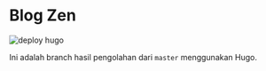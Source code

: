 # Blog Zen

![deploy hugo](https://github.com/mzaini30/blogzen/workflows/deploy%20hugo/badge.svg)

Ini adalah branch hasil pengolahan dari `master` menggunakan Hugo.